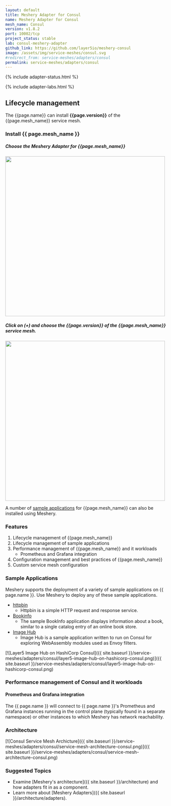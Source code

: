 ```yaml
---
layout: default
title: Meshery Adapter for Consul
name: Meshery Adapter for Consul
mesh_name: Consul
version: v1.8.2
port: 10002/tcp
project_status: stable
lab: consul-meshery-adapter
github_link: https://github.com/layer5io/meshery-consul
image: /assets/img/service-meshes/consul.svg
#redirect_from: service-meshes/adapters/consul
permalink: service-meshes/adapters/consul
---
```

{% include adapter-status.html %}

{% include adapter-labs.html %}

## Lifecycle management

The {{page.name}} can install **{{page.version}}** of the {{page.mesh_name}} service mesh. 

### Install {{ page.mesh_name }}

##### Choose the Meshery Adapter for {{page.mesh_name}}

<a href="{{ site.baseurl }}/assets/img/adapters/consul/consul-adapter.png">
  <img style="width:500px;" src="{{ site.baseurl }}/assets/img/adapters/consul/consul-adapter.png" />
</a>

##### Click on (+) and choose the {{page.version}} of the {{page.mesh_name}} service mesh.

<a href="{{ site.baseurl }}/assets/img/adapters/consul/consul-install.png">
  <img style="width:500px;" src="{{ site.baseurl }}/assets/img/adapters/consul/consul-install.png" />
</a>

A number of [sample applications](#sample-applications) for {{page.mesh_name}} can also be installed using Meshery.

### Features

1. Lifecycle management of {{page.mesh_name}}
1. Lifecycle management of sample applications
1. Performance management of {{page.mesh_name}} and it workloads
    - Prometheus and Grafana integration
1. Configuration management and best practices of {{page.mesh_name}}
1. Custom service mesh configuration

### Sample Applications

Meshery supports the deployment of a variety of sample applications on {{ page.name }}. Use Meshery to deploy any of these sample applications.

- [httpbin](/docs/guides/sample-apps#httpbin)
    - Httpbin is a simple HTTP request and response service.
- [Bookinfo](/docs/guides/sample-apps#bookinfo) 
    - The sample BookInfo application displays information about a book, similar to a single catalog entry of an online book store.
- [Image Hub](/docs/guides/sample-apps/imagehub)
    - Image Hub is a sample application written to run on Consul for exploring WebAssembly modules used as Envoy filters.

[![Layer5 Image Hub on HashiCorp Consul]({{ site.baseurl }}/service-meshes/adapters/consul/layer5-image-hub-on-hashicorp-consul.png)]({{ site.baseurl }}/service-meshes/adapters/consul/layer5-image-hub-on-hashicorp-consul.png)

### Performance management of Consul and it workloads

#### Prometheus and Grafana integration

The {{ page.name }} will connect to {{ page.name }}'s Prometheus and Grafana instances running in the control plane (typically found in a separate namespace) or other instances to which Meshery has network reachability.

### Architecture

[![Consul Service Mesh Archicture]({{ site.baseurl }}/service-meshes/adapters/consul/service-mesh-architecture-consul.png)]({{ site.baseurl }}/service-meshes/adapters/consul/service-mesh-architecture-consul.png)

### Suggested Topics

- Examine [Meshery's architecture]({{ site.baseurl }}/architecture) and how adapters fit in as a component.
- Learn more about [Meshery Adapters]({{ site.baseurl }}/architecture/adapters).
